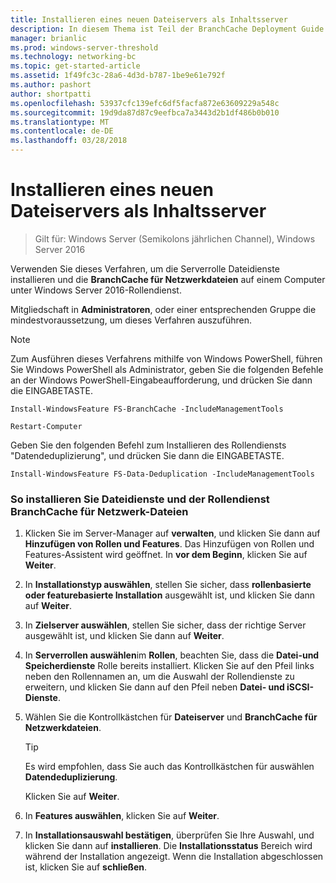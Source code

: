 ```yaml
---
title: Installieren eines neuen Dateiservers als Inhaltsserver
description: In diesem Thema ist Teil der BranchCache Deployment Guide für Windows Server 2016, der veranschaulicht, wie Sie BranchCache im verteilten und gehosteter cachemodi zum Optimieren der WAN-Bandbreite in Zweigstellen bereitstellen
manager: brianlic
ms.prod: windows-server-threshold
ms.technology: networking-bc
ms.topic: get-started-article
ms.assetid: 1f49fc3c-28a6-4d3d-b787-1be9e61e792f
ms.author: pashort
author: shortpatti
ms.openlocfilehash: 53937cfc139efc6df5facfa872e63609229a548c
ms.sourcegitcommit: 19d9da87d87c9eefbca7a3443d2b1df486b0b010
ms.translationtype: MT
ms.contentlocale: de-DE
ms.lasthandoff: 03/28/2018
---
```

# <a name="install-a-new-file-server-as-a-content-server"></a>Installieren eines neuen Dateiservers als Inhaltsserver

>Gilt für: Windows Server (Semikolons jährlichen Channel), Windows Server 2016

Verwenden Sie dieses Verfahren, um die Serverrolle Dateidienste installieren und die **BranchCache für Netzwerkdateien** auf einem Computer unter Windows Server 2016-Rollendienst.  
  
Mitgliedschaft in **Administratoren**, oder einer entsprechenden Gruppe die mindestvoraussetzung, um dieses Verfahren auszuführen.  
  
> [!NOTE]  
> Zum Ausführen dieses Verfahrens mithilfe von Windows PowerShell, führen Sie Windows PowerShell als Administrator, geben Sie die folgenden Befehle an der Windows PowerShell-Eingabeaufforderung, und drücken Sie dann die EINGABETASTE.  
>   
> `Install-WindowsFeature FS-BranchCache -IncludeManagementTools`  
>   
> `Restart-Computer`  
>   
> Geben Sie den folgenden Befehl zum Installieren des Rollendiensts "Datendeduplizierung", und drücken Sie dann die EINGABETASTE.  
>   
> `Install-WindowsFeature FS-Data-Deduplication -IncludeManagementTools`  
  
### <a name="to-install-file-services-and-the-branchcache-for-network-files-role-service"></a>So installieren Sie Dateidienste und der Rollendienst BranchCache für Netzwerk-Dateien  
  
1.  Klicken Sie im Server-Manager auf **verwalten**, und klicken Sie dann auf **Hinzufügen von Rollen und Features**. Das Hinzufügen von Rollen und Features-Assistent wird geöffnet. In **vor dem Beginn**, klicken Sie auf **Weiter**.  
  
2.  In **Installationstyp auswählen**, stellen Sie sicher, dass **rollenbasierte oder featurebasierte Installation** ausgewählt ist, und klicken Sie dann auf **Weiter**.  
  
3.  In **Zielserver auswählen**, stellen Sie sicher, dass der richtige Server ausgewählt ist, und klicken Sie dann auf **Weiter**.  
  
4.  In **Serverrollen auswählen**im **Rollen**, beachten Sie, dass die **Datei-und Speicherdienste** Rolle bereits installiert. Klicken Sie auf den Pfeil links neben den Rollennamen an, um die Auswahl der Rollendienste zu erweitern, und klicken Sie dann auf den Pfeil neben **Datei- und iSCSI-Dienste**.  
  
5.  Wählen Sie die Kontrollkästchen für **Dateiserver** und **BranchCache für Netzwerkdateien**.  
  
    > [!TIP]  
    > Es wird empfohlen, dass Sie auch das Kontrollkästchen für auswählen **Datendeduplizierung**.
  
    Klicken Sie auf **Weiter**.  
  
6.  In **Features auswählen**, klicken Sie auf **Weiter**.  
  
7.  In **Installationsauswahl bestätigen**, überprüfen Sie Ihre Auswahl, und klicken Sie dann auf **installieren**. Die **Installationsstatus** Bereich wird während der Installation angezeigt. Wenn die Installation abgeschlossen ist, klicken Sie auf **schließen**.
